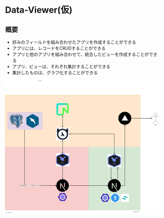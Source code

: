 # Data-Viewer(仮)

## 概要

- 好みのフィールドを組み合わせたアプリを作成することができる
- アプリには、レコードをCRUDすることができる
- アプリと他のアプリを組み合わせて、統合したビューを作成することができる
- アプリ、ビューは、それぞれ集計することができる
- 集計したものは、グラフ化することができる


![architecture.drawio.png](./images/architecture.drawio.png)